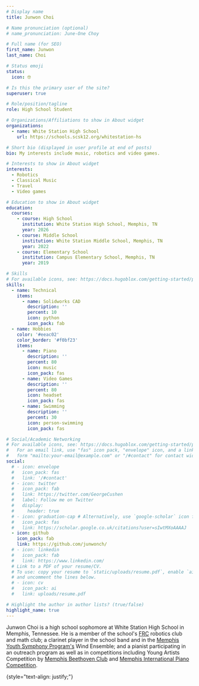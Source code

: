 ```yaml
---
# Display name
title: Junwon Choi

# Name pronunciation (optional)
# name_pronunciation: June-One Choy

# Full name (for SEO)
first_name: Junwon
last_name: Choi

# Status emoji
status:
  icon: 🤓

# Is this the primary user of the site?
superuser: true

# Role/position/tagline
role: High School Student

# Organizations/Affiliations to show in About widget
organizations:
  - name: White Station High School
    url: https://schools.scsk12.org/whitestation-hs

# Short bio (displayed in user profile at end of posts)
bio: My interests include music, robotics and video games.

# Interests to show in About widget
interests:
  - Robotics
  - Classical Music
  - Travel
  - Video games

# Education to show in About widget
education:
  courses:
    - course: High School
      institution: White Station High School, Memphis, TN
      year: 2026
    - course: Middle School
      institution: White Station Middle School, Memphis, TN
      year: 2022
    - course: Elementary School
      institution: Campus Elementary School, Memphis, TN
      year: 2019

# Skills
# For available icons, see: https://docs.hugoblox.com/getting-started/page-builder/#icons
skills:
  - name: Technical
    items:
      - name: Solidworks CAD
        description: ''
        percent: 10
        icon: python
        icon_pack: fab
  - name: Hobbies
    color: '#eeac02'
    color_border: '#f0bf23'
    items:
      - name: Piano
        description: ''
        percent: 80
        icon: music
        icon_pack: fas
      - name: Video Games
        description: ''
        percent: 80
        icon: headset
        icon_pack: fas
      - name: Swimming
        description: ''
        percent: 30
        icon: person-swimming
        icon_pack: fas

# Social/Academic Networking
# For available icons, see: https://docs.hugoblox.com/getting-started/page-builder/#icons
#   For an email link, use "fas" icon pack, "envelope" icon, and a link in the
#   form "mailto:your-email@example.com" or "/#contact" for contact widget.
social:
  # - icon: envelope
  #   icon_pack: fas
  #   link: '/#contact'
  # - icon: twitter
  #   icon_pack: fab
  #   link: https://twitter.com/GeorgeCushen
  #   label: Follow me on Twitter
  #   display:
  #     header: true
  # - icon: graduation-cap # Alternatively, use `google-scholar` icon from `ai` icon pack
  #   icon_pack: fas
  #   link: https://scholar.google.co.uk/citations?user=sIwtMXoAAAAJ
  - icon: github
    icon_pack: fab
    link: https://github.com/junwonch/
  # - icon: linkedin
  #   icon_pack: fab
  #   link: https://www.linkedin.com/
  # Link to a PDF of your resume/CV.
  # To use: copy your resume to `static/uploads/resume.pdf`, enable `ai` icons in `params.yaml`,
  # and uncomment the lines below.
  # - icon: cv
  #   icon_pack: ai
  #   link: uploads/resume.pdf

# Highlight the author in author lists? (true/false)
highlight_name: true
---
```


Junwon Choi is a high school sophomore at White Station High School in Memphis, Tennessee. He is a member of the school's [FRC](https://www.firstinspires.org/robotics/frc) robotics club and math club; a clarinet player in the school band and in the [Memphis Youth Symphony Program's](https://www.myspmusic.org/) Wind Ensemble; and a pianist participating in an outreach program as well as in competitions including Young Artists Competition by [Memphis Beethoven Club](http://www.beethovenclubmemphis.org/index.html) and [Memphis International Piano Competition](https://www.memphis.edu/music/community/festivals/memphis_piano_festival/index.php/).

{style="text-align: justify;"}
